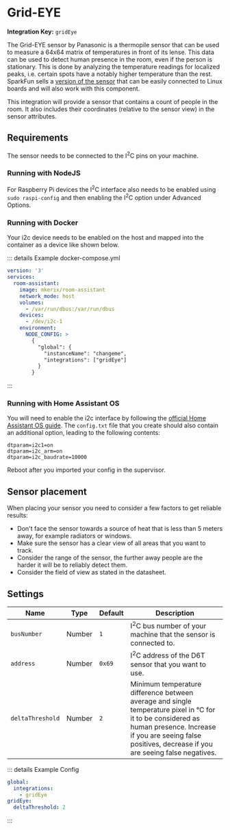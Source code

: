 # Grid-EYE

**Integration Key:** `gridEye`

The Grid-EYE sensor by Panasonic is a thermopile sensor that can be used to measure a 64x64 matrix of temperatures in front of its lense. This data can be used to detect human presence in the room, even if the person is stationary. This is done by analyzing the temperature readings for localized peaks, i.e. certain spots have a notably higher temperature than the rest. SparkFun sells a [version of the sensor](https://www.sparkfun.com/products/14607) that can be easily connected to Linux boards and will also work with this component.

This integration will provide a sensor that contains a count of people in the room. It also includes their coordinates (relative to the sensor view) in the sensor attributes.

## Requirements

The sensor needs to be connected to the I<sup>2</sup>C pins on your machine.

### Running with NodeJS

For Raspberry Pi devices the I<sup>2</sup>C interface also needs to be enabled using `sudo raspi-config` and then enabling the I<sup>2</sup>C option under Advanced Options.

### Running with Docker

Your i2c device needs to be enabled on the host and mapped into the container as a device like shown below.

::: details Example docker-compose.yml

```yaml
version: '3'
services:
  room-assistant:
    image: mkerix/room-assistant
    network_mode: host
    volumes:
      - /var/run/dbus:/var/run/dbus
    devices:
      - /dev/i2c-1
    environment:
      NODE_CONFIG: >
        {
          "global": {
            "instanceName": "changeme",
            "integrations": ["gridEye"]
          }
        }
```

:::

### Running with Home Assistant OS

You will need to enable the i2c interface by following the [official Home Assistant OS guide](https://www.home-assistant.io/hassio/enable_i2c/). The `config.txt` file that you create should also contain an additional option, leading to the following contents:

```
dtparam=i2c1=on
dtparam=i2c_arm=on
dtparam=i2c_baudrate=10000
```

Reboot after you imported your config in the supervisor.

## Sensor placement

When placing your sensor you need to consider a few factors to get reliable results:

- Don't face the sensor towards a source of heat that is less than 5 meters away, for example radiators or windows.
- Make sure the sensor has a clear view of all areas that you want to track.
- Consider the range of the sensor, the further away people are the harder it will be to reliably detect them.
- Consider the field of view as stated in the datasheet.

## Settings

| Name             | Type   | Default | Description                                                  |
| ---------------- | ------ | ------- | ------------------------------------------------------------ |
| `busNumber`      | Number | `1`     | I<sup>2</sup>C bus number of your machine that the sensor is connected to. |
| `address`        | Number | `0x69`  | I<sup>2</sup>C address of the D6T sensor that you want to use. |
| `deltaThreshold` | Number | `2`     | Minimum temperature difference between average and single temperature pixel in &deg;C for it to be considered as human presence. Increase if you are seeing false positives, decrease if you are seeing false negatives. |

::: details Example Config

```yaml
global:
  integrations:
    - gridEye
gridEye:
  deltaThreshold: 2
```

:::

